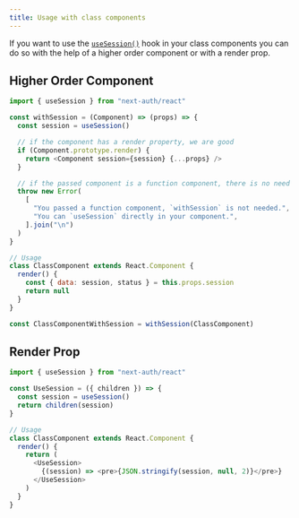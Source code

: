 ```yaml
---
title: Usage with class components
---
```


If you want to use the [`useSession()`](/reference/react/#usesession) hook in your class components you can do so with the help of a higher order component or with a render prop.

## Higher Order Component

```js
import { useSession } from "next-auth/react"

const withSession = (Component) => (props) => {
  const session = useSession()

  // if the component has a render property, we are good
  if (Component.prototype.render) {
    return <Component session={session} {...props} />
  }

  // if the passed component is a function component, there is no need for this wrapper
  throw new Error(
    [
      "You passed a function component, `withSession` is not needed.",
      "You can `useSession` directly in your component.",
    ].join("\n")
  )
}

// Usage
class ClassComponent extends React.Component {
  render() {
    const { data: session, status } = this.props.session
    return null
  }
}

const ClassComponentWithSession = withSession(ClassComponent)
```

## Render Prop

```js
import { useSession } from "next-auth/react"

const UseSession = ({ children }) => {
  const session = useSession()
  return children(session)
}

// Usage
class ClassComponent extends React.Component {
  render() {
    return (
      <UseSession>
        {(session) => <pre>{JSON.stringify(session, null, 2)}</pre>}
      </UseSession>
    )
  }
}
```
